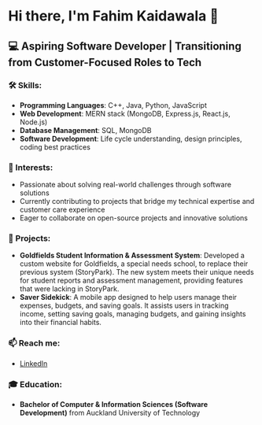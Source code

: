# Hi there, I'm Fahim Kaidawala 👋

## 💻 Aspiring Software Developer | Transitioning from Customer-Focused Roles to Tech

### 🛠️ Skills:
- **Programming Languages**: C++, Java, Python, JavaScript
- **Web Development**: MERN stack (MongoDB, Express.js, React.js, Node.js)
- **Database Management**: SQL, MongoDB
- **Software Development**: Life cycle understanding, design principles, coding best practices

### 🌟 Interests:
- Passionate about solving real-world challenges through software solutions
- Currently contributing to projects that bridge my technical expertise and customer care experience
- Eager to collaborate on open-source projects and innovative solutions

### 💼 Projects:
- **Goldfields Student Information & Assessment System**: Developed a custom website for Goldfields, a special needs school, to replace their previous system (StoryPark). The new system meets their unique needs for student reports and assessment management, providing features that were lacking in StoryPark.
- **Saver Sidekick**: A mobile app designed to help users manage their expenses, budgets, and saving goals. It assists users in tracking income, setting saving goals, managing budgets, and gaining insights into their financial habits.

### 📫 Reach me:
- [LinkedIn](https://www.linkedin.com/in/fahim-kaidawala-76bb801a3)

### 🎓 Education:
- **Bachelor of Computer & Information Sciences (Software Development)** from Auckland University of Technology
